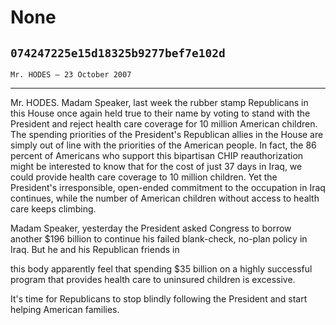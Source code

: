 # None
## `074247225e15d18325b9277bef7e102d`
`Mr. HODES — 23 October 2007`

---


Mr. HODES. Madam Speaker, last week the rubber stamp Republicans in 
this House once again held true to their name by voting to stand with 
the President and reject health care coverage for 10 million American 
children. The spending priorities of the President's Republican allies 
in the House are simply out of line with the priorities of the American 
people. In fact, the 86 percent of Americans who support this 
bipartisan CHIP reauthorization might be interested to know that for 
the cost of just 37 days in Iraq, we could provide health care coverage 
to 10 million children. Yet the President's irresponsible, open-ended 
commitment to the occupation in Iraq continues, while the number of 
American children without access to health care keeps climbing.

Madam Speaker, yesterday the President asked Congress to borrow 
another $196 billion to continue his failed blank-check, no-plan policy 
in Iraq. But he and his Republican friends in


this body apparently feel that spending $35 billion on a highly 
successful program that provides health care to uninsured children is 
excessive.

It's time for Republicans to stop blindly following the President and 
start helping American families.
